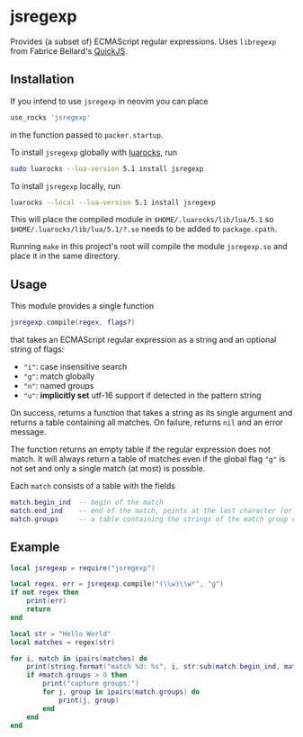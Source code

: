 # jsregexp

Provides (a subset of) ECMAScript regular expressions. Uses `libregexp` from Fabrice Bellard's [QuickJS](https://bellard.org/quickjs/).

## Installation

If you intend to use `jsregexp` in neovim you can place

```lua
use_rocks 'jsregexp'
```

in the function passed to `packer.startup`.

To install `jsregexp` globally with [luarocks](https://luarocks.org/modules/kmarius/jsregexp),
run
```bash
sudo luarocks --lua-version 5.1 install jsregexp
```

To install `jsregexp` locally, run

```bash
luarocks --local --lua-version 5.1 install jsregexp
```

This will place the compiled module in `$HOME/.luarocks/lib/lua/5.1` so `$HOME/.luarocks/lib/lua/5.1/?.so` needs to be added to `package.cpath`.

Running `make` in this project's root will compile the module `jsregexp.so` and place it in the same directory.

## Usage
This module provides a single function
```lua
jsregexp.compile(regex, flags?)
```
that takes an ECMAScript regular expression as a string and an optional string of flags:

- `"i"`: case insensitive search
- `"g"`: match globally
- `"n"`: named groups
- `"u"`: **implicitly set** utf-16 support if detected in the pattern string

On success, returns a function that takes a string as its single argument and returns a table containing all matches. On failure, returns `nil` and an error message.

The function returns an empty table if the regular expression does not match. It will always return a table of matches even if the global flag `"g"` is not set and only a single match (at most) is possible.

Each `match` consists of a table with the fields

```lua
match.begin_ind  -- begin of the match
match.end_ind    -- end of the match, points at the last character (or byte, if non-ascii)
match.groups     -- a table containing the strings of the match group corresponding to the index
```

## Example
```lua
local jsregexp = require("jsregexp")

local regex, err = jsregexp.compile("(\\w)\\w*", "g")
if not regex then
	print(err)
	return
end

local str = "Hello World"
local matches = regex(str)

for i, match in ipairs(matches) do
	print(string.format("match %d: %s", i, str:sub(match.begin_ind, match.end_ind)))
	if #match.groups > 0 then
		print("capture groups:")
		for j, group in ipairs(match.groups) do
			print(j, group)
		end
	end
end
```
